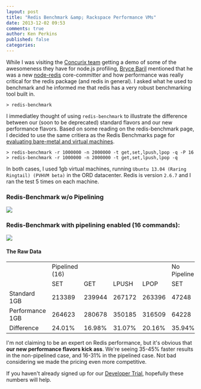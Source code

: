 ```yaml
---
layout: post
title: "Redis Benchmark &amp; Rackspace Performance VMs"
date: 2013-12-02 09:53
comments: true
author: Ken Perkins 
published: false
categories: 
---
```

While I was visiting the [Concurix team](www.concurix.com) getting a demo of some of the awesomeness they have for node.js profiling, [Bryce Baril](https://github.com/brycebaril) mentioned that he was a new [node-redis](https://github.com/mranney/node_redis) core-committer and how performance was really critical for the redis package (and redis in general). I asked what he used to benchmark and he informed me that redis has a very robust benchmarking tool built in.

```
> redis-benchmark
```

I immediatley thought of using `redis-benchmark` to illustrate the difference between our (soon to be deprecated) standard flavors and our new performance flavors. Based on some reading on the redis-benchmark page, I decided to use the same critiera as the Redis Benchmarks page for [evaluating bare-metal and virtual machines](http://redis.io/topics/benchmarks).

<!-- more -->

```
> redis-benchmark -r 1000000 -n 2000000 -t get,set,lpush,lpop -q -P 16
> redis-benchmark -r 1000000 -n 2000000 -t get,set,lpush,lpop -q
```

In both cases, I used 1gb virtual machines, running `Ubuntu 13.04 (Raring Ringtail) (PVHVM beta)` in the ORD datacenter. Redis is version `2.6.7` and I ran the test 5 times on each machine.

### Redis-Benchmark w/o Pipelining

<img src="/images/2013-12-02-redis-benchmark-rackspace-performance-vm/redis-benchmark-no-pipelining.png">

### Redis-Benchmark with pipelining enabled (16 commands):

<img src="/images/2013-12-02-redis-benchmark-rackspace-performance-vm/redis-benchmark-with-pipelining.png">

#### The Raw Data

<table class="stats">
 <tr>
  <td></td>
  <td>Pipelined (16)</td>
  <td></td>
  <td></td>
  <td></td>
  <td>No Pipeline</td>
  <td></td>
  <td></td>
  <td></td>
 </tr>
 <tr>
  <td></td>
  <td>SET</td>
  <td>GET</td>
  <td>LPUSH</td>
  <td>LPOP</td>
  <td>SET</td>
  <td>GET</td>
  <td>LPUSH</td>
  <td>LPOP</td>
 </tr>
 <tr>
  <td>Standard 1GB</td>
  <td>213389</td>
  <td>239944</td>
  <td>267172</td>
  <td>263396</td>
  <td>47248</td>
  <td>46276</td>
  <td>51107</td>
  <td>48871</td>
 </tr>
 <tr>
  <td>Performance 1GB</td>
  <td>264623</td>
  <td>280678</td>
  <td>350185</td>
  <td>316509</td>
  <td>64228</td>
  <td>65097</td>
  <td>69382</td>
  <td>70907</td>
 </tr>
 <tr>
  <td>Difference</td>
  <td>24.01%</td>
  <td>16.98%</td>
  <td>31.07%</td>
  <td>20.16%</td>
  <td>35.94%</td>
  <td>40.67%</td>
  <td>35.76%</td>
  <td>45.09%</td>
 </tr>
</table>

I'm not claiming to be an expert on Redis performance, but it's obvious that **our new performance flavors kick ass**. We're seeing 35-45% faster results in the non-pipelined case, and 16-31% in the pipelined case. Not bad considering we made the pricing even more competitive.

If you haven't already signed up for our [Developer Trial](developer.rackspace.com/devtrial), hopefully these numbers will help.

